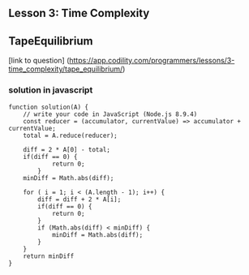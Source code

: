 ## Lesson 3: Time Complexity
## TapeEquilibrium
[link to question] (https://app.codility.com/programmers/lessons/3-time_complexity/tape_equilibrium/)

### solution in javascript
```
function solution(A) {
    // write your code in JavaScript (Node.js 8.9.4)
    const reducer = (accumulator, currentValue) => accumulator + currentValue;
    total = A.reduce(reducer);
    
    diff = 2 * A[0] - total;
    if(diff == 0) {
            return 0;
        }
    minDiff = Math.abs(diff);
    
    for ( i = 1; i < (A.length - 1); i++) {
        diff = diff + 2 * A[i];
        if(diff == 0) {
            return 0;
        }
        if (Math.abs(diff) < minDiff) {
            minDiff = Math.abs(diff);
        }
    }
    return minDiff
}

```
